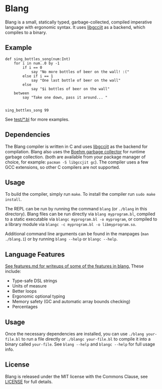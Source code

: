 # Blang

Blang is a small, statically typed, garbage-collected, compiled imperative
language with ergonomic syntax. It uses
[libgccjit](https://gcc.gnu.org/wiki/JIT) as a backend, which compiles to a
binary.

## Example

```
def sing_bottles_song(num:Int)
    for i in num..0 by -1
        if i == 0
            say "No more bottles of beer on the wall! :("
        else if i == 1
            say "One last bottle of beer on the wall"
        else
            say "$i bottles of beer on the wall"
    between
        say "Take one down, pass it around... "


sing_bottles_song 99
```

See [test/\*.bl](test/) for more examples.

## Dependencies

The Blang compiler is written in C and uses
[libgccjit](https://gcc.gnu.org/onlinedocs/jit/) as the backend for
compilation. Blang also uses the [Boehm garbage
collector](https://www.hboehm.info/gc/) for runtime garbage collection. (both
are available from your package manager of choice, for example: `pacman -S
libgccjit gc`). The compiler uses a few GCC extensions, so other C compilers
are not supported.

## Usage

To build the compiler, simply run `make`. To install the compiler run `sudo
make install`.

The REPL can be run by running the command `blang` (or `./blang` in this
directory). Blang files can be run directly via `blang myprogram.bl`, compiled
to a static executable via `blangc myprogram.bl -o myprogram`, or compiled to a
library module via `blangc -c myprogram.bl -o libmyprogram.so`.

Additional command line arguments can be found in the manpages (`man
./blang.1`) or by running `blang --help` or `blangc --help`.

## Language Features

[See features.md for writeups of some of the features in blang.](features.md) These include:

- Type-safe DSL strings
- Units of measure
- Better loops
- Ergonomic optional typing
- Memory safety (GC and automatic array bounds checking)
- Percentages

## Usage

Once the necessary dependencies are installed, you can use `./blang
your-file.bl` to run a file directly or `./blangc your-file.bl` to compile it
into a binary called `your-file`. See `blang --help` and `blangc --help` for
full usage info.

## License

Blang is released under the MIT license with the Commons Clause, see
[LICENSE](LICENSE) for full details.

